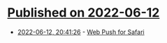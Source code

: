 # [Published on 2022-06-12](index.md)

* [2022-06-12, 20:41:26](https://news.ycombinator.com/item?id=31718068) - [Web Push for Safari](https://developer.apple.com/videos/play/wwdc2022/10098/)
